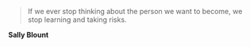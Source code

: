 >If we ever stop thinking about the person we want to become, we stop learning and taking risks.

**Sally Blount**